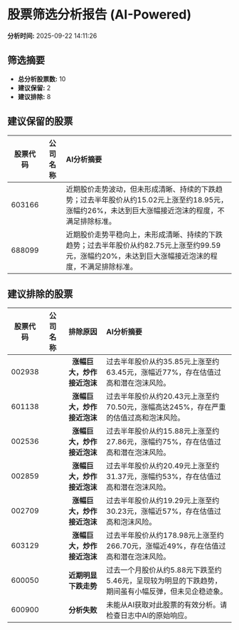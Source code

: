# 股票筛选分析报告 (AI-Powered)

**分析时间:** 2025-09-22 14:11:26

## 筛选摘要

- **总分析股票数:** 10
- **建议保留:** 2
- **建议排除:** 8

## 建议保留的股票

| 股票代码 | 公司名称 | AI分析摘要 |
|:---:|:---:|:---|
| 603166 |  | 近期股价走势波动，但未形成清晰、持续的下跌趋势；过去半年股价从约15.02元上涨至约18.95元，涨幅约26%，未达到巨大涨幅接近泡沫的程度，不满足排除标准。 |
| 688099 |  | 近期股价走势平稳向上，未形成清晰、持续的下跌趋势；过去半年股价从约82.75元上涨至约99.59元，涨幅约20%，未达到巨大涨幅接近泡沫的程度，不满足排除标准。 |

## 建议排除的股票

| 股票代码 | 公司名称 | 排除原因 | AI分析摘要 |
|:---:|:---:|:---:|:---|
| 002938 |  | **涨幅巨大，炒作接近泡沫** | 过去半年股价从约35.85元上涨至约63.45元，涨幅近77%，存在估值过高和潜在泡沫风险。 |
| 601138 |  | **涨幅巨大，炒作接近泡沫** | 过去半年股价从约20.43元上涨至约70.50元，涨幅高达245%，存在严重的估值过高和泡沫风险。 |
| 002536 |  | **涨幅巨大，炒作接近泡沫** | 过去半年股价从约15.88元上涨至约27.86元，涨幅约75%，存在估值过高和潜在泡沫风险。 |
| 002859 |  | **涨幅巨大，炒作接近泡沫** | 过去半年股价从约20.49元上涨至约31.37元，涨幅约53%，存在估值过高和潜在泡沫风险。 |
| 002709 |  | **涨幅巨大，炒作接近泡沫** | 过去半年股价从约19.29元上涨至约30.23元，涨幅近57%，存在估值过高和泡沫风险。 |
| 603129 |  | **涨幅巨大，炒作接近泡沫** | 过去半年股价从约178.98元上涨至约266.70元，涨幅近49%，存在估值过高和潜在泡沫风险。 |
| 600050 |  | **近期明显下跌走势** | 过去一个月股价从约5.88元下跌至约5.46元，呈现较为明显的下跌趋势，期间虽有小幅反弹，但未见企稳迹象。 |
| 600900 |  | **分析失败** | 未能从AI获取对此股票的有效分析。请检查日志中AI的原始响应。 |

